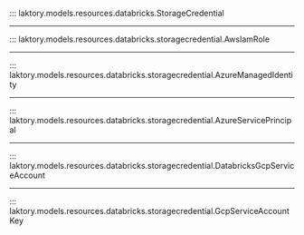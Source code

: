 ::: laktory.models.resources.databricks.StorageCredential

---

::: laktory.models.resources.databricks.storagecredential.AwsIamRole

---

::: laktory.models.resources.databricks.storagecredential.AzureManagedIdentity

---

::: laktory.models.resources.databricks.storagecredential.AzureServicePrincipal

---

::: laktory.models.resources.databricks.storagecredential.DatabricksGcpServiceAccount

---

::: laktory.models.resources.databricks.storagecredential.GcpServiceAccountKey
